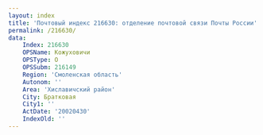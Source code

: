 ```yaml
---
layout: index
title: 'Почтовый индекс 216630: отделение почтовой связи Почты России'
permalink: /216630/
data:
    Index: 216630
    OPSName: Кожуховичи
    OPSType: О
    OPSSubm: 216149
    Region: 'Смоленская область'
    Autonom: ''
    Area: 'Хиславичский район'
    City: Братковая
    City1: ''
    ActDate: '20020430'
    IndexOld: ''
---
```

